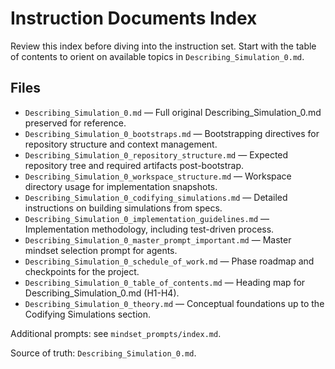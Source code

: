 # Instruction Documents Index

Review this index before diving into the instruction set. Start with the table of contents to orient on available topics in `Describing_Simulation_0.md`.

## Files
- `Describing_Simulation_0.md` — Full original Describing_Simulation_0.md preserved for reference.
- `Describing_Simulation_0_bootstraps.md` — Bootstrapping directives for repository structure and context management.
- `Describing_Simulation_0_repository_structure.md` — Expected repository tree and required artifacts post-bootstrap.
- `Describing_Simulation_0_workspace_structure.md` — Workspace directory usage for implementation snapshots.
- `Describing_Simulation_0_codifying_simulations.md` — Detailed instructions on building simulations from specs.
- `Describing_Simulation_0_implementation_guidelines.md` — Implementation methodology, including test-driven process.
- `Describing_Simulation_0_master_prompt_important.md` — Master mindset selection prompt for agents.
- `Describing_Simulation_0_schedule_of_work.md` — Phase roadmap and checkpoints for the project.
- `Describing_Simulation_0_table_of_contents.md` — Heading map for Describing_Simulation_0.md (H1-H4).
- `Describing_Simulation_0_theory.md` — Conceptual foundations up to the Codifying Simulations section.

Additional prompts: see `mindset_prompts/index.md`.

Source of truth: `Describing_Simulation_0.md`.
